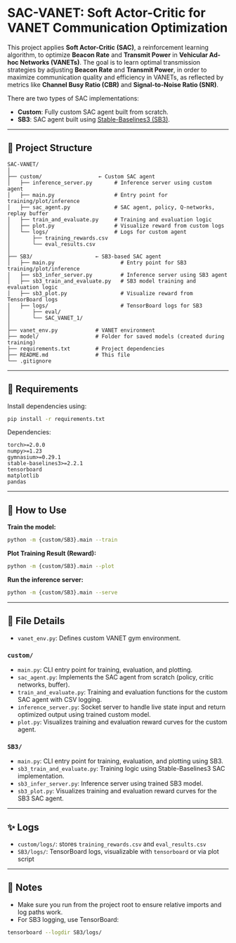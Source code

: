 # SAC-VANET: Soft Actor-Critic for VANET Communication Optimization

This project applies **Soft Actor-Critic (SAC)**, a reinforcement learning algorithm, to optimize **Beacon Rate** and **Transmit Power** in **Vehicular Ad-hoc Networks (VANETs)**. The goal is to learn optimal transmission strategies by adjusting **Beacon Rate** and **Transmit Power**, in order to maximize communication quality and efficiency in VANETs, as reflected by metrics like **Channel Busy Ratio (CBR)** and **Signal-to-Noise Ratio (SNR)**.

There are two types of SAC implementations:
- **Custom**: Fully custom SAC agent built from scratch.
- **SB3**: SAC agent built using [Stable-Baselines3 (SB3)](https://github.com/DLR-RM/stable-baselines3).

---

## 📁 Project Structure

```
SAC-VANET/
│
├── custom/                  ← Custom SAC agent
│   ├── inference_server.py       # Inference server using custom agent
│   ├── main.py                   # Entry point for training/plot/inference
│   ├── sac_agent.py              # SAC agent, policy, Q-networks, replay buffer
│   ├── train_and_evaluate.py     # Training and evaluation logic
│   ├── plot.py                   # Visualize reward from custom logs
│   └── logs/                     # Logs for custom agent
│       ├── training_rewards.csv
│       └── eval_results.csv
│
├── SB3/                    ← SB3-based SAC agent
│   ├── main.py                     # Entry point for SB3 training/plot/inference
│   ├── sb3_infer_server.py         # Inference server using SB3 agent
│   ├── sb3_train_and_evaluate.py   # SB3 model training and evaluation logic
│   ├── sb3_plot.py                 # Visualize reward from TensorBoard logs
│   ├── logs/                       # TensorBoard logs for SB3
│       ├── eval/
│       └── SAC_VANET_1/
│
├── vanet_env.py            # VANET environment
├── model/                  # Folder for saved models (created during training)
├── requirements.txt        # Project dependencies
├── README.md               # This file
└── .gitignore
```

---

## 🧰 Requirements

Install dependencies using:

```bash
pip install -r requirements.txt
```

Dependencies:
```
torch>=2.0.0
numpy>=1.23
gymnasium>=0.29.1
stable-baselines3>=2.2.1
tensorboard
matplotlib
pandas
```

---

## 🚀 How to Use

**Train the model:**
```bash
python -m {custom/SB3}.main --train
```

**Plot Training Result (Reward):**
```bash
python -m {custom/SB3}.main --plot
```

**Run the inference server:**
```bash
python -m {custom/SB3}.main --serve
```

---

## 📄 File Details

- `vanet_env.py`: Defines custom VANET gym environment.

### `custom/`
- `main.py`: CLI entry point for training, evaluation, and plotting.
- `sac_agent.py`: Implements the SAC agent from scratch (policy, critic networks, buffer).
- `train_and_evaluate.py`: Training and evaluation functions for the custom SAC agent with CSV logging.
- `inference_server.py`: Socket server to handle live state input and return optimized output using trained custom model.
- `plot.py`: Visualizes training and evaluation reward curves for the custom agent.


### `SB3/`
- `main.py`: CLI entry point for training, evaluation, and plotting using SB3.
- `sb3_train_and_evaluate.py`: Training logic using Stable-Baselines3 SAC implementation.
- `sb3_infer_server.py`: Inference server using trained SB3 model.
- `sb3_plot.py`: Visualizes training and evaluation reward curves for the SB3 SAC agent.

---

## ✨ Logs

- `custom/logs/`: stores `training_rewards.csv` and `eval_results.csv`
- `SB3/logs/`: TensorBoard logs, visualizable with `tensorboard` or via plot script

---

## 🧠 Notes

- Make sure you run from the project root to ensure relative imports and log paths work.
- For SB3 logging, use TensorBoard:
```bash
tensorboard --logdir SB3/logs/
```